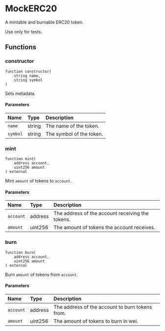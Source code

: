 # MockERC20

A mintable and burnable ERC20 token.

Use only for tests.

## Functions

### constructor

```solidity
function constructor(
    string name,
    string symbol
) 
```

Sets metadata.

#### Parameters

| Name | Type | Description |
| :--- | :--- | :---------- |
| `name` | string | The name of the token. |
| `symbol` | string | The symbol of the token. |

### mint

```solidity
function mint(
    address account,
    uint256 amount
) external
```

Mint `amount` of tokens to `account`.

#### Parameters

| Name | Type | Description |
| :--- | :--- | :---------- |
| `account` | address | The address of the account receiving the tokens. |
| `amount` | uint256 | The amount of tokens the account receives. |

### burn

```solidity
function burn(
    address account,
    uint256 amount
) external
```

Burn `amount` of tokens from `account`.

#### Parameters

| Name | Type | Description |
| :--- | :--- | :---------- |
| `account` | address | The address of the account to burn tokens from. |
| `amount` | uint256 | The amount of tokens to burn in wei. |


